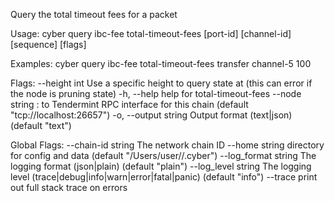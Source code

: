 Query the total timeout fees for a packet

Usage:
  cyber query ibc-fee total-timeout-fees [port-id] [channel-id] [sequence] [flags]

Examples:
cyber query ibc-fee total-timeout-fees transfer channel-5 100

Flags:
      --height int      Use a specific height to query state at (this can error if the node is pruning state)
  -h, --help            help for total-timeout-fees
      --node string     <host>:<port> to Tendermint RPC interface for this chain (default "tcp://localhost:26657")
  -o, --output string   Output format (text|json) (default "text")

Global Flags:
      --chain-id string     The network chain ID
      --home string         directory for config and data (default "/Users/user//.cyber")
      --log_format string   The logging format (json|plain) (default "plain")
      --log_level string    The logging level (trace|debug|info|warn|error|fatal|panic) (default "info")
      --trace               print out full stack trace on errors
